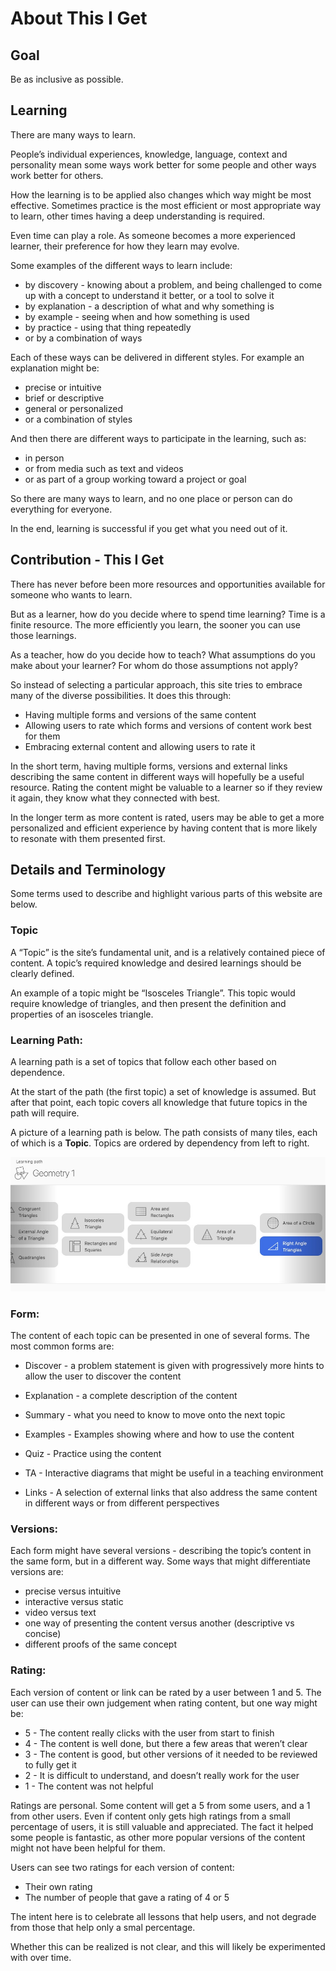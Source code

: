 # About This I Get

## Goal

Be as inclusive as possible.

## Learning
There are many ways to learn.

People’s individual experiences, knowledge, language, context and personality mean some ways work better for some people and other ways work better for others.

How the learning is to be applied also changes which way might be most effective. Sometimes practice is the most efficient or most appropriate way to learn, other times having a deep understanding is required.

Even time can play a role. As someone becomes a more experienced learner, their preference for how they learn may evolve.

Some examples of the different ways to learn include:

* by discovery - knowing about a problem, and being challenged to come up with a concept to understand it better, or a tool to solve it
* by explanation - a description of what and why something is
* by example - seeing when and how something is used
* by practice - using that thing repeatedly
* or by a combination of ways

Each of these ways can be delivered in different styles. For example an explanation might be:

* precise or intuitive
* brief or descriptive
* general or personalized
* or a combination of styles

And then there are different ways to participate in the learning, such as:

* in person
* or from media such as text and videos
* or as part of a group working toward a project or goal

So there are many ways to learn, and no one place or person can do everything for everyone.

In the end, learning is successful if you get what you need out of it.


## Contribution - This I Get

There has never before been more resources and opportunities available for someone who wants to learn.

But as a learner, how do you decide where to spend time learning? Time is a finite resource. The more efficiently you learn, the sooner you can use those learnings.

As a teacher, how do you decide how to teach? What assumptions do you make about your learner? For whom do those assumptions not apply?

So instead of selecting a particular approach, this site tries to embrace many of the diverse possibilities. It does this through:

* Having multiple forms and versions of the same content
* Allowing users to rate which forms and versions of content work best for them
* Embracing external content and allowing users to rate it

In the short term, having multiple forms, versions and external links describing the same content in different ways will hopefully be a useful resource. Rating the content might be valuable to a learner so if they review it again, they know what they connected with best.

In the longer term as more content is rated, users may be able to get a more personalized and efficient experience by having content that is more likely to resonate with them presented first.


## Details and Terminology

Some terms used to describe and highlight various parts of this website are below.

### Topic
A “Topic” is the site’s fundamental unit, and is a relatively contained piece of content. A topic’s required knowledge and desired learnings should be clearly defined.

An example of a topic might be “Isosceles Triangle”. This topic would require knowledge of triangles, and then present the definition and properties of an isosceles triangle.

### Learning Path:
A learning path is a set of topics that follow each other based on dependence.

At the start of the path (the first topic) a set of knowledge is assumed. But after that point, each topic covers all knowledge that future topics in the path will require.

A picture of a learning path is below. The path consists of many tiles, each of which is a **Topic**. Topics are ordered by dependency from left to right.

![](./learning-path.jpg)

### Form:
The content of each topic can be presented in one of several forms. The most common forms are:

* Discover - a problem statement is given with progressively more hints to allow the user to discover the content

* Explanation - a complete description of the content
* Summary - what you need to know to move onto the next topic
* Examples - Examples showing where and how to use the content
* Quiz - Practice using the content
* TA - Interactive diagrams that might be useful in a teaching environment
* Links - A selection of external links that also address the same content in different ways or from different perspectives

### Versions:
Each form might have several versions - describing the topic’s content in the same form, but in a different way. Some ways that might differentiate versions are:

* precise versus intuitive
* interactive versus static
* video versus text
* one way of presenting the content versus another (descriptive vs concise)
* different proofs of the same concept

### Rating:
Each version of content or link can be rated by a user between 1 and 5. The user can use their own judgement when rating content, but one way might be:
* 5 - The content really clicks with the user from start to finish
* 4 - The content is well done, but there a few areas that weren’t clear
* 3 - The content is good, but other versions of it needed to be reviewed to fully get it
* 2 - It is difficult to understand, and doesn’t really work for the user
* 1 - The content was not helpful

Ratings are personal. Some content will get a 5 from some users, and a 1 from other users. Even if content only gets high ratings from a small percentage of users, it is still valuable and appreciated. The fact it helped some people is fantastic, as other more popular versions of the content might not have been helpful for them.

Users can see two ratings for each version of content:
* Their own rating
* The number of people that gave a rating of 4 or 5

The intent here is to celebrate all lessons that help users, and not degrade from those that help only a smal percentage.

Whether this can be realized is not clear, and this will likely be experimented with over time.

